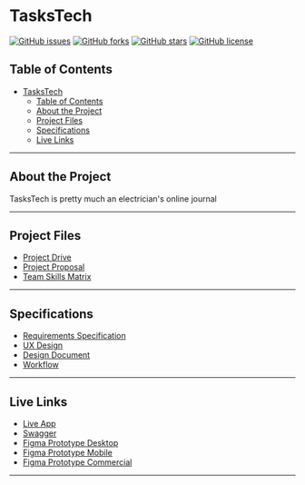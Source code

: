 # TasksTech

[![GitHub issues](https://img.shields.io/github/issues/codesydney/taskstech)](https://github.com/codesydney/taskstech/issues)
[![GitHub forks](https://img.shields.io/github/forks/codesydney/taskstech)](https://github.com/codesydney/taskstech/forks)
[![GitHub stars](https://img.shields.io/github/stars/codesydney/taskstech)](https://github.com/codesydney/taskstech/stars)
[![GitHub license](https://img.shields.io/github/license/codesydney/taskstech)](https://github.com/codesydney/taskstech)

## Table of Contents

- [TasksTech](#tasktech)
  - [Table of Contents](#table-of-contents)
  - [About the Project](#about-the-project)
  - [Project Files](#project-files)
  - [Specifications](#specifications)
  - [Live Links](#live-links)

---

## About the Project

TasksTech is pretty much an electrician's online journal

---

## Project Files

- [Project Drive](https://drive.google.com/drive/folders/1IeypRFkVXKdg8jXSqnW63XW2-Lj8Qg5Z?usp=sharing)
- [Project Proposal](https://drive.google.com/drive/folders/1D7ZJgUfUlXVNMCkl6Gq35k1g_jQB5z99?usp=sharing)
- [Team Skills Matrix](https://drive.google.com/drive/folders/1rmUfP-unzft6Z69Ua318fIJBUtd7KfpZ?usp=sharing)

---

## Specifications

- [Requirements Specification](https://drive.google.com/drive/folders/17GmBDevN1Z19r1RGDZ0GhSQVZ3n9dcCO?usp=sharing)
- [UX Design](https://drive.google.com/drive/folders/16B4_1u8s3MngTyXYi387v6NoYOn3tb8Y?usp=sharing)
- [Design Document](https://drive.google.com/drive/folders/1APw8AzGDmzVNVCRZXcecpn1BHJr-VgGR?usp=sharing)
- [Workflow](https://drive.google.com/drive/folders/12cml5C5Mfz71MqepIjhh2t_ChrlMMTB8?usp=sharing)

---

## Live Links

- [Live App](https://www.taskstech.com)
- [Swagger](http://taskstech2.pythonanywhere.com/swagger/#/)
- [Figma Prototype Desktop](https://www.figma.com/proto/x12uBElEZKCWJJ1FTldhtl/Desktop?node-id=6%3A4&scaling=min-zoom)
- [Figma Prototype Mobile](https://www.figma.com/proto/Y2Hk62GOkVDaVrDzeKtcvd/Android?node-id=6%3A34&scaling=scale-down)
- [Figma Prototype Commercial](https://www.figma.com/file/QI1z7ipEZAPR4foP2AF9mQ/TasksTech-v2?node-id=0%3A1)
---


